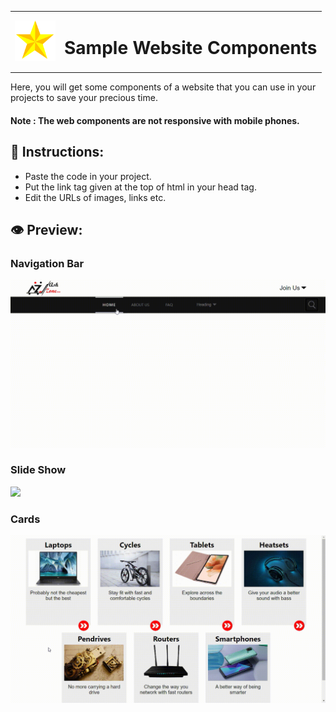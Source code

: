 <table align='center' border='0'><tr><td><img src='https://github.com/AshishAntil07/AshishAntil07/blob/home/5pointedStar.svg' height='65px' width='65px'></td> <td><h1>Sample Website Components</h1></td></tr></table>
Here, you will get some components of a website that you can use in your projects to save your precious time.<br>
<h4>Note : The web components are not responsive with mobile phones.</h4>

## 📄 Instructions:
<ul>
<li>Paste the code in your project.</li>
<li>Put the link tag given at the top of html in your head tag.</li>
<li>Edit the URLs of images, links etc.</li>
</ul>

## 👁️ Preview:
### Navigation Bar
<div>
  <img src='https://github.com/AshishAntil07/AshishAntil07/blob/SampleWC/navBar.gif'>
</div>

### Slide Show
<div>
  <img src='https://github.com/AshishAntil07/AshishAntil07/blob/SampleWC/slide%20show.gif'>
</div>

### Cards
<div>
  <img src='https://github.com/AshishAntil07/AshishAntil07/blob/SampleWC/cards.gif'>
</div>

